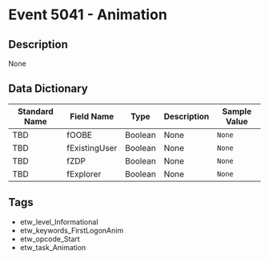 # Event 5041 - Animation

## Description
None

## Data Dictionary
|Standard Name|Field Name|Type|Description|Sample Value|
|---|---|---|---|---|
|TBD|fOOBE|Boolean|None|`None`|
|TBD|fExistingUser|Boolean|None|`None`|
|TBD|fZDP|Boolean|None|`None`|
|TBD|fExplorer|Boolean|None|`None`|

## Tags
* etw_level_Informational
* etw_keywords_FirstLogonAnim
* etw_opcode_Start
* etw_task_Animation
